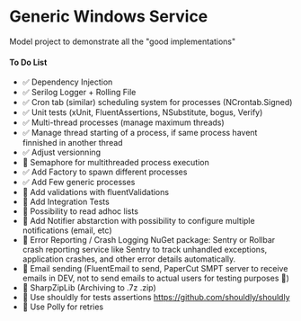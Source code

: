 ﻿# Generic Windows Service
Model project to demonstrate all the "good implementations"


#### To Do List

- ✅ Dependency Injection
- ✅ Serilog Logger + Rolling File
- ✅ Cron tab (similar) scheduling system for processes (NCrontab.Signed)
- ✅ Unit tests (xUnit, FluentAssertions, NSubstitute, bogus, Verify)
- ✅ Multi-thread processes (manage maximum threads)
- ✅ Manage thread starting of a process, if same process havent finnished in another thread
- ✅ Adjust versionning
- 🔲 Semaphore for multithreaded process execution
- ✅ Add Factory to spawn different processes
- ✅ Add Few generic processes
- 🔲 Add validations with fluentValidations
- 🔲 Add Integration Tests
- 🔲 Possibility to read adhoc lists
- 🔲 Add Notifier abstarction with possibility to configure multiple notifications (email, etc)
- 🔲 Error Reporting / Crash Logging NuGet package: Sentry or Rollbar crash reporting service like Sentry to track unhandled exceptions, application crashes, and other error details automatically.
- 🔲 Email sending (FluentEmail to send, PaperCut SMPT server to receive emails in DEV, not to send emails to actual users for testing purposes :grimacing:)
- 🔲 SharpZipLib (Archiving to .7z .zip)
- 🔲 Use shouldly for tests assertions https://github.com/shouldly/shouldly
- 🔲 Use Polly for retries
